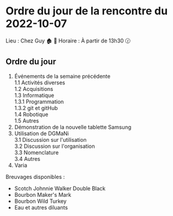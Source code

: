 # Ordre du jour de la rencontre du 2022-10-07
Lieu :    Chez Guy 🏚️ 🌳 
Horaire : À partir de 13h30 🕜

## Ordre du jour
1. Événements de la semaine précédente  
  1.1  Activités diverses  
  1.2  Acquisitions  
  1.3 Informatique  
    1.3.1 Programmation  
    1.3.2 git et gitHub  
  1.4 Robotique  
  1.5 Autres  
2.  Démonstration de la nouvelle tablette Samsung  
3.  Utilisation de DGMaNi  
  3.1  Discussion sur l'utilisation  
  3.2  Discussion sur l'organisation  
  3.3  Nomenclature  
  3.4  Autres  
4.  Varia  



Breuvages disponibles :
  * Scotch Johnnie Walker Double Black
  * Bourbon Maker's Mark
  * Bourbon Wild Turkey
  * Eau et autres diluants
